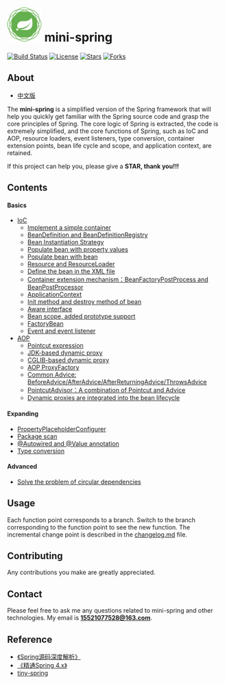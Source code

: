 # <img src="assets/spring-framework.png" width="80" height="80"> mini-spring
[![Build Status](https://img.shields.io/badge/build-passing-brightgreen)](https://github.com/DerekYRC/mini-spring)
[![License](https://img.shields.io/badge/license-Apache%202-4EB1BA.svg)](https://www.apache.org/licenses/LICENSE-2.0.html)
[![Stars](https://img.shields.io/github/stars/DerekYRC/mini-spring)](https://img.shields.io/github/stars/DerekYRC/mini-spring)
[![Forks](https://img.shields.io/github/forks/DerekYRC/mini-spring)](https://img.shields.io/github/forks/DerekYRC/mini-spring)

## About
* [中文版](./README_CN.md)

The **mini-spring** is a simplified version of the Spring framework that will help you quickly get familiar with the Spring source code and grasp the core principles of Spring. The core logic of Spring is extracted, the code is extremely simplified, and the core functions of Spring, such as IoC and AOP, resource loaders, event listeners, type conversion, container extension points, bean life cycle and scope, and application context, are retained.

If this project can help you, please give a **STAR, thank you!!!**

## Contents
#### Basics
* [IoC](#Ioc)
    * [Implement a simple container](#实现一个简单的容器)
    * [BeanDefinition and BeanDefinitionRegistry](#BeanDefinition和BeanDefinitionRegistry)
    * [Bean Instantiation Strategy](#Bean实例化策略InstantiationStrategy)
    * [Populate bean with property values](#为bean填充属性)
    * [Populate bean with bean](#为bean注入bean)
    * [Resource and ResourceLoader](#资源和资源加载器)
    * [Define the bean in the XML file](#在xml文件中定义bean)
    * [Container extension mechanism：BeanFactoryPostProcess and BeanPostProcessor](#容器扩展机制BeanFactoryPostProcess和BeanPostProcessor)
    * [ApplicationContext](#应用上下文ApplicationContext)
    * [Init method and destroy method of bean](#bean的初始化和销毁方法)
    * [Aware interface](#Aware接口)
    * [Bean scope, added prototype support](#bean作用域，增加prototype的支持)
    * [FactoryBean](#FactoryBean)
    * [Event and event listener](#容器事件和事件监听器)
* [AOP](#AOP)
    * [Pointcut expression](#切点表达式)
    * [JDK-based dynamic proxy](#基于JDK的动态代理)
    * [CGLIB-based dynamic proxy](#基于CGLIB的动态代理)
    * [AOP ProxyFactory](#AOP代理工厂ProxyFactory)
    * [Common Advice: BeforeAdvice/AfterAdvice/AfterReturningAdvice/ThrowsAdvice](#几种常用的Advice)
    * [PointcutAdvisor：A combination of Pointcut and Advice](#PointcutAdvisor：Pointcut和Advice的组合)
    * [Dynamic proxies are integrated into the bean lifecycle](#动态代理融入bean生命周期)
    

#### Expanding 
* [PropertyPlaceholderConfigurer](#PropertyPlaceholderConfigurer)
* [Package scan](#包扫描)
* [@Autowired and @Value annotation](#基于注解@Autowired和@Value的依赖注入)
* [Type conversion](#类型转换)

#### Advanced
* [Solve the problem of circular dependencies](#解决循环依赖问题)

## Usage
Each function point corresponds to a branch. Switch to the branch corresponding to the function point to see the new function. The incremental change point is described in the [changelog.md](https://github.com/DerekYRC/mini-spring/blob/main/changelog.md) file.

## Contributing
Any contributions you make are greatly appreciated.

## Contact
Please feel free to ask me any questions related to mini-spring and other technologies. My email is **15521077528@163.com**. 

## Reference
- [《Spring源码深度解析》](https://book.douban.com/subject/25866350/)
- [《精通Spring 4.x》](https://book.douban.com/subject/26952826/)
- [tiny-spring](https://github.com/code4craft/tiny-spring)
